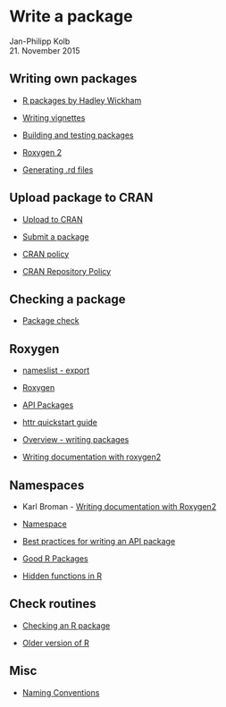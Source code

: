 # Write a package
Jan-Philipp Kolb  
21. November 2015  


## Writing own packages

- [R packages by Hadley Wickham](http://r-pkgs.had.co.nz/description.html)

- [Writing vignettes](http://kbroman.org/pkg_primer/pages/vignettes.html)

- [Building and testing packages](https://support.rstudio.com/hc/en-us/articles/200486508-Building-Testing-and-Distributing-Packages)

- [Roxygen 2](http://r-pkgs.had.co.nz/man.html)

- [Generating .rd files](https://cran.r-project.org/web/packages/roxygen2/vignettes/rd.html)

## Upload package to CRAN

- [Upload to CRAN](http://kbroman.org/pkg_primer/pages/cran.html)

- [Submit a package](https://cran.r-project.org/submit.html)

- [CRAN policy](https://cran.r-project.org/submit.html)
- [CRAN Repository Policy](https://cran.r-project.org/web/packages/policies.html)

## Checking a package

- [Package check](http://r-pkgs.had.co.nz/check.html)

## Roxygen 

- [nameslist - export](http://troublevn.com/41749/function-lmlist-after-installing-updating-packages-duplicate)

- [Roxygen](http://stackoverflow.com/questions/8597993/does-roxygen2-automatically-write-namespace-directives-for-imports-packages)

- [API Packages](https://cran.r-project.org/web/packages/httr/vignettes/api-packages.html)

- [httr quickstart guide](https://cran.r-project.org/web/packages/httr/vignettes/quickstart.html)

- [Overview - writing packages](https://cran.r-project.org/doc/manuals/r-release/R-exts.html)

- [Writing documentation with roxygen2](http://kbroman.org/pkg_primer/pages/docs.html)

## Namespaces

- Karl Broman - [Writing documentation with Roxygen2 ](http://kbroman.org/pkg_primer/pages/docs.html)
- [Namespace](http://r-pkgs.had.co.nz/namespace.html)

- [Best practices for writing an API package](https://cran.r-project.org/web/packages/httr/vignettes/api-packages.html)

- [Good R Packages](http://blog.revolutionanalytics.com/2016/05/good-r-packages.html)

- [Hidden functions in R](https://www.hsph.harvard.edu/statinformatics/soft/files/buildingrpackages.pdf)

## Check routines

- [Checking an R package ](http://kbroman.org/pkg_primer/pages/check.html)

- [Older version of R](http://stackoverflow.com/questions/1188544/getting-windows-to-start-r-in-batch-mode-using-the-start-command)


## Misc

- [Naming Conventions](http://robinlovelace.net/r/2014/07/15/naming-conventions-r.html)
